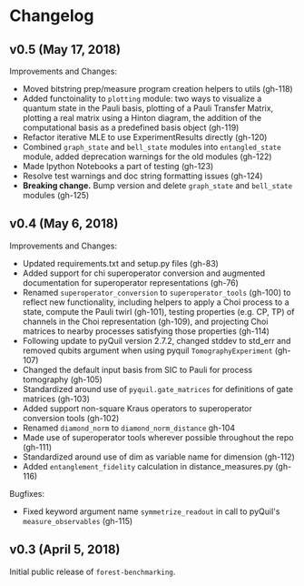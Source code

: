 Changelog
=========

v0.5 (May 17, 2018)
------------------
Improvements and Changes:

- Moved bitstring prep/measure program creation helpers to utils (gh-118)
- Added functoinality to `plotting` module: two ways to visualize a quantum state in the Pauli basis, plotting of a Pauli Transfer Matrix, plotting a real matrix using a Hinton diagram, the addition of the computational basis as a predefined basis object (gh-119)
- Refactor iterative MLE to use ExperimentResults directly (gh-120)
- Combined `graph_state` and `bell_state` modules into `entangled_state` module, added deprecation warnings for the old modules (gh-122)
- Made Ipython Notebooks a part of testing (gh-123) 
- Resolve test warnings and doc string formatting issues (gh-124)
- **Breaking change.** Bump version and delete `graph_state` and `bell_state` modules (gh-125)



v0.4 (May 6, 2018)
------------------

Improvements and Changes:

- Updated requirements.txt and setup.py files (gh-83)
- Added support for chi superoperator conversion and augmented documentation for
  superoperator representations (gh-76)
- Renamed `superoperator_conversion` to `superoperator_tools` (gh-100) to reflect
  new functionality, including helpers to apply a Choi process to a state, compute
  the Pauli twirl (gh-101), testing properties (e.g. CP, TP) of channels in the Choi
  representation (gh-109), and projecting Choi matrices to nearby processes satisfying
  those properties (gh-114)
- Following update to pyQuil version 2.7.2, changed stddev to std_err and removed qubits
  argument when using pyquil `TomographyExperiment` (gh-107)
- Changed the default input basis from SIC to Pauli for process tomography (gh-105)
- Standardized around use of `pyquil.gate_matrices` for definitions of gate matrices (gh-103)
- Added support non-square Kraus operators to superoperator conversion tools (gh-102)
- Renamed `diamond_norm` to `diamond_norm_distance` gh-104
- Made use of superoperator tools wherever possible throughout the repo (gh-111)
- Standardized around use of dim as variable name for dimension (gh-112)
- Added `entanglement_fidelity` calculation in distance_measures.py (gh-116)

Bugfixes:

- Fixed keyword argument name `symmetrize_readout` in call to pyQuil's
  `measure_observables` (gh-115)

v0.3 (April 5, 2018)
--------------------

Initial public release of `forest-benchmarking`.
